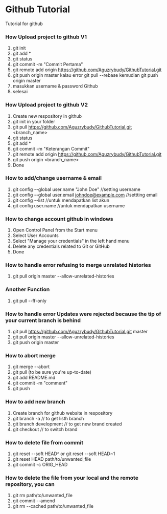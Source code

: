 # Github Tutorial
Tutorial for github

### How Upload project to github V1
1. git init
2. git add *
3. git status
4. git commit -m "Commit Pertama"
5. git remote add origin https://github.com/Aguzrybudy/GithubTutorial.git
6. git push origin master kalau error git pull --rebase kemudian git push origin master
7. masukkan username & password Github
8. selesai

### How Upload project to github V2
1. Create new respository in github
2. git init in your folder
3. git pull https://github.com/Aguzrybudy/GithubTutorial.git <branch_name>
4. git status
5. git add *
6. git commit -m "Keterangan Commit"
7. git remote add origin https://github.com/Aguzrybudy/GithubTutorial.git
8. git push origin <branch_name>
9. Done

### How to add/change username & email
1. git config --global user.name "John Doe" //setting username
2. git config --global user.email johndoe@example.com //settting email
3. git config --list //untuk mendapatkan list akun
4. git config user.name //untuk mendapatkan username

### How to change account github in windows
1. Open Control Panel from the Start menu
2. Select User Accounts
3. Select "Manage your credentials" in the left hand menu
4. Delete any credentials related to Git or GitHub
5. Done

### How to handle error  refusing to merge unrelated histories
1. git pull origin master --allow-unrelated-histories

### Another Function
1. git pull --ff-only

### How to handle error Updates were rejected because the tip of your current branch is behind
1. git pull https://github.com/Aguzrybudy/GithubTutorial.git master
2. git pull origin master --allow-unrelated-histories
3. git push origin master

### How to abort merge
1. git merge --abort
2. git pull (to be sure you're up-to-date)
3. git add README.md
4. git commit -m "comment"
5. git push

### How to add new branch
1. Create branch for github website in respository
2. git branch -a // to get listh branch
3. git branch development // to get new brand created
4. git checkout <branch name> // to switch brand
  
### How to delete file from commit
1. git reset --soft HEAD^ or git reset --soft HEAD~1
2. git reset HEAD path/to/unwanted_file
3. git commit -c ORIG_HEAD

### How to delete the file from your local and the remote repository, you can
1. git rm path/to/unwanted_file
2. git commit --amend
3. git rm --cached path/to/unwanted_file
